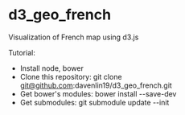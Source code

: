 # d3_geo_french
Visualization of French map using d3.js

Tutorial:
- Install node, bower
- Clone this repository: git clone git@github.com:davenlin19/d3_geo_french.git
- Get bower's modules: bower install --save-dev
- Get submodules: git submodule update --init
